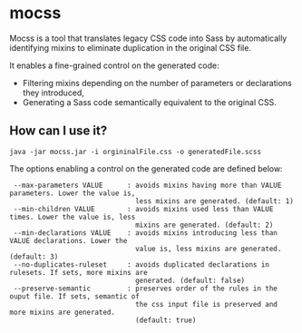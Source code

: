 # mocss

Mocss is a tool that translates legacy CSS code into Sass by automatically identifying mixins to eliminate duplication in the original CSS file.

It enables a fine-grained control on the generated code:
* Filtering mixins depending on the number of parameters or declarations they introduced,
* Generating a Sass code semantically equivalent to the original CSS.

## How can I use it?

`java -jar mocss.jar -i orgininalFile.css -o generatedFile.scss`

The options enabling a control on the generated code are defined below:
```
 --max-parameters VALUE      : avoids mixins having more than VALUE parameters. Lower the value is,
                               less mixins are generated. (default: 1)
 --min-children VALUE        : avoids mixins used less than VALUE times. Lower the value is, less
                               mixins are generated. (default: 2)
 --min-declarations VALUE    : avoids mixins introducing less than VALUE declarations. Lower the
                               value is, less mixins are generated. (default: 3)
 --no-duplicates-ruleset     : avoids duplicated declarations in rulesets. If sets, more mixins are
                               generated. (default: false)
 --preserve-semantic         : preserves order of the rules in the ouput file. If sets, semantic of
                               the css input file is preserved and more mixins are generated.
                               (default: true)
```
